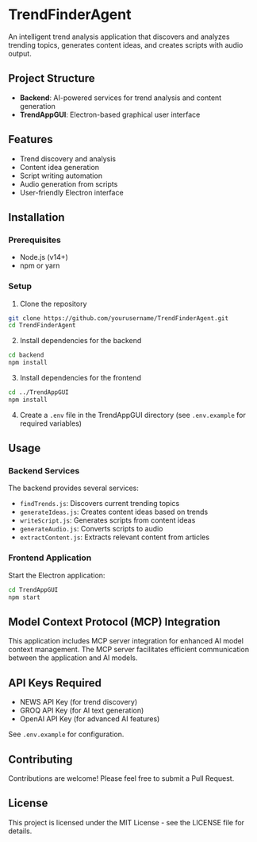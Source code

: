 # TrendFinderAgent

An intelligent trend analysis application that discovers and analyzes trending topics, generates content ideas, and creates scripts with audio output.

## Project Structure

- **Backend**: AI-powered services for trend analysis and content generation
- **TrendAppGUI**: Electron-based graphical user interface

## Features

- Trend discovery and analysis
- Content idea generation
- Script writing automation
- Audio generation from scripts
- User-friendly Electron interface

## Installation

### Prerequisites

- Node.js (v14+)
- npm or yarn

### Setup

1. Clone the repository
```bash
git clone https://github.com/yourusername/TrendFinderAgent.git
cd TrendFinderAgent
```

2. Install dependencies for the backend
```bash
cd backend
npm install
```

3. Install dependencies for the frontend
```bash
cd ../TrendAppGUI
npm install
```

4. Create a `.env` file in the TrendAppGUI directory (see `.env.example` for required variables)

## Usage

### Backend Services

The backend provides several services:

- `findTrends.js`: Discovers current trending topics
- `generateIdeas.js`: Creates content ideas based on trends
- `writeScript.js`: Generates scripts from content ideas
- `generateAudio.js`: Converts scripts to audio
- `extractContent.js`: Extracts relevant content from articles

### Frontend Application

Start the Electron application:

```bash
cd TrendAppGUI
npm start
```

## Model Context Protocol (MCP) Integration

This application includes MCP server integration for enhanced AI model context management. The MCP server facilitates efficient communication between the application and AI models.

## API Keys Required

- NEWS API Key (for trend discovery)
- GROQ API Key (for AI text generation)
- OpenAI API Key (for advanced AI features)

See `.env.example` for configuration.

## Contributing

Contributions are welcome! Please feel free to submit a Pull Request.

## License

This project is licensed under the MIT License - see the LICENSE file for details.
